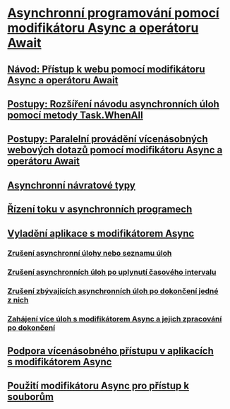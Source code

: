 # [Asynchronní programování pomocí modifikátoru Async a operátoru Await](index.md)
## [Návod: Přístup k webu pomocí modifikátoru Async a operátoru Await](walkthrough-accessing-the-web-by-using-async-and-await.md)
## [Postupy: Rozšíření návodu asynchronních úloh pomocí metody Task.WhenAll](how-to-extend-the-async-walkthrough-by-using-task-whenall.md)
## [Postupy: Paralelní provádění vícenásobných webových dotazů pomocí modifikátoru Async a operátoru Await](how-to-make-multiple-web-requests-in-parallel-by-using-async-and-await.md)
## [Asynchronní návratové typy](async-return-types.md)
## [Řízení toku v asynchronních programech](control-flow-in-async-programs.md)
## [Vyladění aplikace s modifikátorem Async](fine-tuning-your-async-application.md)
### [Zrušení asynchronní úlohy nebo seznamu úloh](cancel-an-async-task-or-a-list-of-tasks.md)
### [Zrušení asynchronních úloh po uplynutí časového intervalu](cancel-async-tasks-after-a-period-of-time.md)
### [Zrušení zbývajících asynchronních úloh po dokončení jedné z nich](cancel-remaining-async-tasks-after-one-is-complete.md)
### [Zahájení více úloh s modifikátorem Async a jejich zpracování po dokončení](start-multiple-async-tasks-and-process-them-as-they-complete.md)
## [Podpora vícenásobného přístupu v aplikacích s modifikátorem Async](handling-reentrancy-in-async-apps.md)
## [Použití modifikátoru Async pro přístup k souborům](using-async-for-file-access.md)
